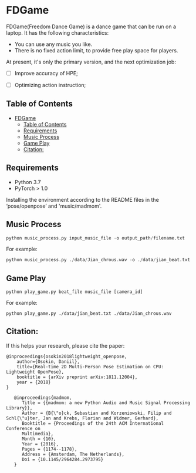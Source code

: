 # FDGame

FDGame(Freedom Dance Game) is a dance game that can be run on a laptop. It has the following characteristics:

- You can use any music you like.
- There is no fixed action limit, to provide free play space for players.

At present, it's only the primary version, and the next optimization job:

- [ ] Improve accuracy of HPE;
- [ ] Optimizing action instruction;



## Table of Contents

- [FDGame](#fdgame)
  - [Table of Contents](#table-of-contents)
  - [Requirements](#requirements)
  - [Music Process<a name="music-process"/>](#music-processa-namemusic-process)
  - [Game Play<a name="game-play"/>](#game-playa-namegame-play)
  - [Citation:](#citation)

## Requirements

* Python 3.7
* PyTorch > 1.0 

Installing the environment according to the README files in the ‘pose/openpose’ and 'music/madmom'.

## Music Process<a name="music-process"/>

```python
python music_process.py input_music_file -o output_path/filename.txt
```

For example:

```python
python music_process.py ./data/Jian_chrous.wav -o ./data/jian_beat.txt
```



##  Game Play<a name="game-play"/>

```
python play_game.py beat_file music_file [camera_id]
```

For example:

```
python play_game.py ./data/jian_beat.txt ./data/Jian_chrous.wav
```



## Citation:

If this helps your research, please cite the paper:

```
@inproceedings{osokin2018lightweight_openpose,
    author={Osokin, Daniil},
    title={Real-time 2D Multi-Person Pose Estimation on CPU: Lightweight OpenPose},
    booktitle = {arXiv preprint arXiv:1811.12004},
    year = {2018}
}
```

```
   @inproceedings{madmom,
      Title = {{madmom: a new Python Audio and Music Signal Processing Library}},
      Author = {B{\"o}ck, Sebastian and Korzeniowski, Filip and Schl{\"u}ter, Jan and Krebs, Florian and Widmer, Gerhard},
      Booktitle = {Proceedings of the 24th ACM International Conference on
      Multimedia},
      Month = {10},
      Year = {2016},
      Pages = {1174--1178},
      Address = {Amsterdam, The Netherlands},
      Doi = {10.1145/2964284.2973795}
   }
```

